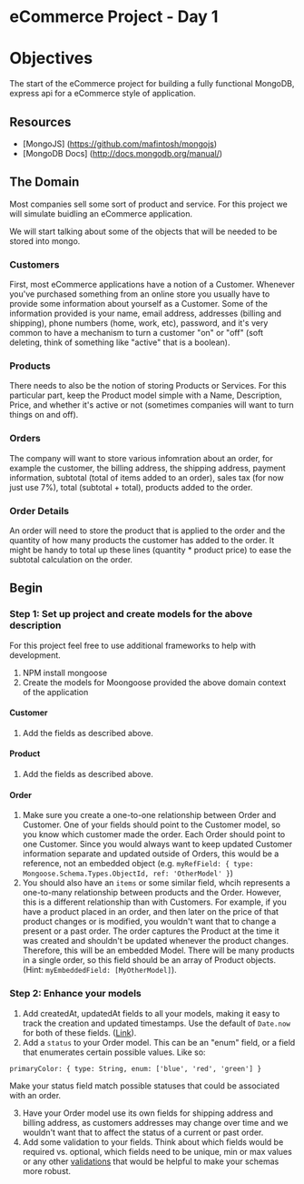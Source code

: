 eCommerce Project - Day 1
=================

# Objectives

The start of the eCommerce project for building a fully functional MongoDB, express api for a eCommerce style of application.


## Resources

* [MongoJS] (https://github.com/mafintosh/mongojs)
* [MongoDB Docs] (http://docs.mongodb.org/manual/)


## The Domain

Most companies sell some sort of product and service. For this project we will simulate buidling an eCommerce application. 

We will start talking about some of the objects that will be needed to be stored into mongo.

### Customers

First, most eCommerce applications have a notion of a Customer.  Whenever you've purchased something from an online store you usually have to provide some information about yourself as a Customer.  Some of the information provided is your name, email address, addresses (billing and shipping), phone numbers (home, work, etc), password, and it's very common to have a mechanism to turn a customer "on" or "off" (soft deleting, think of something like "active" that is a boolean).

### Products

There needs to also be the notion of storing Products or Services.  For this particular part, keep the Product model simple with a Name, Description, Price, and whether it's active or not (sometimes companies will want to turn things on and off).


### Orders

The company will want to store various infomration about an order, for example the customer, the billing address, the shipping address, payment information, subtotal (total of items added to an order), sales tax (for now just use 7%), total (subtotal + total), products added to the order.

### Order Details

An order will need to store the product that is applied to the order and the quantity of how many products the customer has added to the order.  It might be handy to total up these lines (quantity * product price) to ease the subtotal calculation on the order.

## Begin

### Step 1: Set up project and create models for the above description

For this project feel free to use additional frameworks to help with development. 

1. NPM install mongoose
2. Create the models for Moongoose provided the above domain context of the application

#### Customer
1. Add the fields as described above.

#### Product
1. Add the fields as described above.

#### Order
1. Make sure you create a one-to-one relationship between Order and Customer. One of your fields should point to the Customer model, so you know which customer made the order. Each Order should point to one Customer. Since you would always want to keep updated Customer information separate and updated outside of Orders, this would be a reference, not an embedded object (e.g. `myRefField: { type: Mongoose.Schema.Types.ObjectId, ref: 'OtherModel' }`)
2. You should also have an `items` or some similar field, whcih represents a one-to-many relationship between products and the Order. However, this is a different relationship than with Customers. For example, if you have a product placed in an order, and then later on the price of that product changes or is modified, you wouldn't want that to change a present or a past order. The order captures the Product at the time it was created and shouldn't be updated whenever the product changes. Therefore, this will be an embedded Model. There will be many products in a single order, so this field should be an array of Product objects. (Hint: `myEmbeddedField: [MyOtherModel]`).

### Step 2: Enhance your models

1. Add createdAt, updatedAt fields to all your models, making it easy to track the creation and updated timestamps. Use the default of `Date.now` for both of these fields. ([Link](http://mongoosejs.com/docs/2.8.x/docs/defaults.html)).
2. Add a `status` to your Order model. This can be an "enum" field, or a field that enumerates certain possible values. Like so:

`primaryColor: { type: String, enum: ['blue', 'red', 'green'] }`

Make your status field match possible statuses that could be associated with an order.

3. Have your Order model use its own fields for shipping address and billing address, as customers addresses may change over time and we wouldn't want that to affect the status of a current or past order.
4. Add some validation to your fields. Think about which fields would be required vs. optional, which fields need to be unique, min or max values or any other [validations](http://mongoosejs.com/docs/schematypes.html) that would be helpful to make your schemas more robust.
